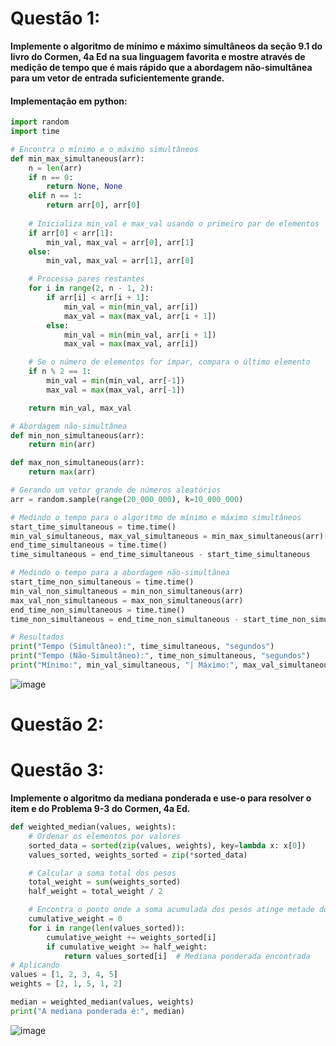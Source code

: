 # Questão 1: 

**Implemente o algoritmo de mínimo e máximo simultâneos da seção 9.1 do livro do Cormen, 4a Ed na sua linguagem favorita e mostre através de medição de tempo que é mais rápido que a abordagem não-simultânea para um vetor de entrada suficientemente grande.** <br>

#### Implementação em python: <br>

```python
import random
import time

# Encontra o mínimo e o máximo simultâneos
def min_max_simultaneous(arr):
    n = len(arr)
    if n == 0:
        return None, None
    elif n == 1:
        return arr[0], arr[0]
    
    # Inicializa min_val e max_val usando o primeiro par de elementos
    if arr[0] < arr[1]:
        min_val, max_val = arr[0], arr[1]
    else:
        min_val, max_val = arr[1], arr[0]

    # Processa pares restantes
    for i in range(2, n - 1, 2):
        if arr[i] < arr[i + 1]:
            min_val = min(min_val, arr[i])
            max_val = max(max_val, arr[i + 1])
        else:
            min_val = min(min_val, arr[i + 1])
            max_val = max(max_val, arr[i])

    # Se o número de elementos for ímpar, compara o último elemento
    if n % 2 == 1:
        min_val = min(min_val, arr[-1])
        max_val = max(max_val, arr[-1])

    return min_val, max_val

# Abordagem não-simultânea
def min_non_simultaneous(arr):
    return min(arr)

def max_non_simultaneous(arr):
    return max(arr)

# Gerando um vetor grande de números aleatórios
arr = random.sample(range(20_000_000), k=10_000_000)

# Medindo o tempo para o algoritmo de mínimo e máximo simultâneos
start_time_simultaneous = time.time()
min_val_simultaneous, max_val_simultaneous = min_max_simultaneous(arr)
end_time_simultaneous = time.time()
time_simultaneous = end_time_simultaneous - start_time_simultaneous

# Medindo o tempo para a abordagem não-simultânea
start_time_non_simultaneous = time.time()
min_val_non_simultaneous = min_non_simultaneous(arr)
max_val_non_simultaneous = max_non_simultaneous(arr)
end_time_non_simultaneous = time.time()
time_non_simultaneous = end_time_non_simultaneous - start_time_non_simultaneous

# Resultados
print("Tempo (Simultâneo):", time_simultaneous, "segundos")
print("Tempo (Não-Simultâneo):", time_non_simultaneous, "segundos")
print("Mínimo:", min_val_simultaneous, "| Máximo:", max_val_simultaneous)

```
![image](https://github.com/user-attachments/assets/364dabdf-68dd-4657-8140-8d888766b55e)







# Questão 2:


# Questão 3:

**Implemente o algoritmo da mediana ponderada e use-o para resolver o item e do Problema 9-3 do Cormen, 4a Ed.** <br>

```python
def weighted_median(values, weights):
    # Ordenar os elementos por valores
    sorted_data = sorted(zip(values, weights), key=lambda x: x[0])
    values_sorted, weights_sorted = zip(*sorted_data)

    # Calcular a soma total dos pesos
    total_weight = sum(weights_sorted)
    half_weight = total_weight / 2

    # Encontra o ponto onde a soma acumulada dos pesos atinge metade do peso total
    cumulative_weight = 0
    for i in range(len(values_sorted)):
        cumulative_weight += weights_sorted[i]
        if cumulative_weight >= half_weight:
            return values_sorted[i]  # Mediana ponderada encontrada
# Aplicando
values = [1, 2, 3, 4, 5]
weights = [2, 1, 5, 1, 2]

median = weighted_median(values, weights)
print("A mediana ponderada é:", median)

```

![image](https://github.com/user-attachments/assets/a1b8a718-6d73-4fdd-8c5a-e109414f133f)




